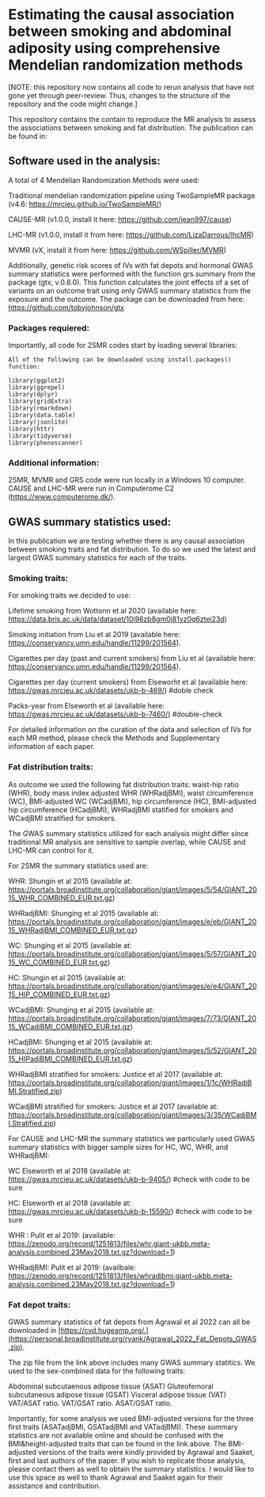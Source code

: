 # Estimating the causal association between smoking and abdominal adiposity using comprehensive Mendelian randomization methods

[NOTE: this repository now contains all code to rerun analysis that have not gone yet through peer-review. Thus, changes to the structure of the repository and the code might change.]

This repository contains the contain to reproduce the MR analysis to assess the associations between smoking and fat distribution. The publication can be found in: 

## Software used in the analysis:

A total of 4 Mendelian Randomization Methods were used:

Traditional mendelian randomization pipeline using TwoSampleMR package (v4.6: https://mrcieu.github.io/TwoSampleMR/)

CAUSE-MR (v1.0.0, install it here: https://github.com/jean997/cause)

LHC-MR (v1.0.0, install it from here: https://github.com/LizaDarrous/lhcMR)

MVMR (vX, install it from here: https://github.com/WSpiller/MVMR)

Additionally, genetic risk scores of IVs with fat depots and hormonal GWAS summary statistics were performed with the function grs.summary from the package (gtx, v.0.8.0). This function calculates the joint effects of a set of variants on an outcome trait using only GWAS summary statistics from the exposure and the outcome.
The package can be downloaded from here: https://github.com/tobyjohnson/gtx

### Packages requiered:

Importantly, all code for 2SMR codes start by loading several libraries: 

```
All of the following can be downloaded using install.packages() function:

library(ggplot2)
library(ggrepel)
library(dplyr)
library(gridExtra)
library(rmarkdown)
library(data.table)
library(jsonlite)
library(httr)
library(tidyverse)
library(phenoscanner)
```

### Additional information:

2SMR, MVMR and GRS code were run locally in a Windows 10 computer. CAUSE and LHC-MR were run in Computerome C2 (https://www.computerome.dk/).

## GWAS summary statistics used:

In this publication we are testing whether there is any causal association between smoking traits and fat distribution. To do so we used the latest and largest GWAS summary statistics for each of the traits. 

### Smoking traits:

For smoking traits we decided to use:

Lifetime smoking from Wottonn et al 2020 (available here: https://data.bris.ac.uk/data/dataset/10i96zb8gm0j81yz0q6ztei23d)

Smoking initiation from Liu et al 2019 (available here: https://conservancy.umn.edu/handle/11299/201564).

Cigarettes per day (past and current smokers) from Liu et al (available here: https://conservancy.umn.edu/handle/11299/201564).

Cigarettes per day (current smokers) from Elseworht et al (available here: https://gwas.mrcieu.ac.uk/datasets/ukb-b-469/) #doble check

Packs-year from Elseworth et al (available here: https://gwas.mrcieu.ac.uk/datasets/ukb-b-7460/) #double-check

For detailed information on the curation of the data and selection of IVs for each MR method, please check the Methods and Supplementary information of each paper.

### Fat distribution traits:

As outcome we used the following fat distribution traits: waist-hip ratio (WHR), body mass index adjusted WHR (WHRadjBMI), waist circumference (WC), BMI-adjusted WC (WCadjBMI), hip circumference (HC), BMI-adjusted hip circumference (HCadjBMI), WHRadjBMI statified for smokers and WCadjBMI stratified for smokers. 

The GWAS summary statistics utilized for each analysis might differ since traditional MR analysis are sensitive to sample overlap, while CAUSE and LHC-MR can control for it.

For 2SMR the summary statistics used are:

WHR: Shungin et al 2015 (available at: https://portals.broadinstitute.org/collaboration/giant/images/5/54/GIANT_2015_WHR_COMBINED_EUR.txt.gz)

WHRadjBMI: Shunging et al 2015 (available at: https://portals.broadinstitute.org/collaboration/giant/images/e/eb/GIANT_2015_WHRadjBMI_COMBINED_EUR.txt.gz)

WC: Shunging et al 2015 (available at: https://portals.broadinstitute.org/collaboration/giant/images/5/57/GIANT_2015_WC_COMBINED_EUR.txt.gz)

HC: Shungin et al 2015 (available at: https://portals.broadinstitute.org/collaboration/giant/images/e/e4/GIANT_2015_HIP_COMBINED_EUR.txt.gz)

WCadjBMI: Shunging et al 2015 (available at: https://portals.broadinstitute.org/collaboration/giant/images/7/73/GIANT_2015_WCadjBMI_COMBINED_EUR.txt.gz)

HCadjBMI: Shunging et al 2015 (available at: https://portals.broadinstitute.org/collaboration/giant/images/5/52/GIANT_2015_HIPadjBMI_COMBINED_EUR.txt.gz)

WHRadjBMI stratified for smokers: Justice et al 2017 (available at: https://portals.broadinstitute.org/collaboration/giant/images/1/1c/WHRadjBMI.Stratified.zip)

WCadjBMI stratified for smokers: Justice et al 2017 (available at: https://portals.broadinstitute.org/collaboration/giant/images/3/35/WCadjBMI.Stratified.zip)

For CAUSE and LHC-MR the summary statistics we particularly used GWAS summary statistics with bigger sample sizes for HC, WC, WHR, and WHRadjBMI:

WC Elseworth et al 2018 (available at: https://gwas.mrcieu.ac.uk/datasets/ukb-b-9405/) #check with code to be sure


HC: Elseworth et al 2018 (available at: https://gwas.mrcieu.ac.uk/datasets/ukb-b-15590/) #check with code to be sure

WHR : Pulit et al 2019: (available: https://zenodo.org/record/1251813/files/whr.giant-ukbb.meta-analysis.combined.23May2018.txt.gz?download=1)

WHRadjBMI: Pulit et al 2019: (availbale: https://zenodo.org/record/1251813/files/whradjbmi.giant-ukbb.meta-analysis.combined.23May2018.txt.gz?download=1)

### Fat depot traits:

GWAS summary statistics of fat depots from Agrawal et al 2022 can all be downloaded in [https://cvd.hugeamp.org/.](https://personal.broadinstitute.org/ryank/Agrawal_2022_Fat_Depots_GWAS.zip).

The zip file from the link above includes many GWAS summary statitics. We used to the sex-combined data for the following traits:

Abdominal subcutaenous adipose tissue (ASAT)
Gluteofemoral subcutaneous adipose tissue (GSAT)
Visceral adipose tissue (VAT)
VAT/ASAT ratio.
VAT/GSAT ratio.
ASAT/GSAT ratio.

Importantly, for some analysis we used BMI-adjusted versions for the three first traits (ASATadjBMI, GSATadjBMI and VATadjBMI). These summary statistics are not available online and should be confused with the BMI&height-adjusted traits that can be found in the link above. The BMI-adjusted versions of the traits were kindly provided by Agrawal and Saaket, first and last authors of the paper. If you wish to replicate those analysis, please contact them as well to obtain the summary statistics. I would like to use this space as well to thank Agrawal and Saaket again for their assistance and contribution. 
